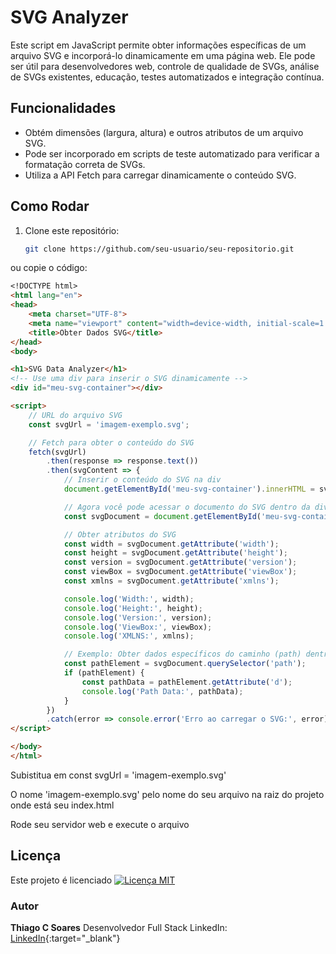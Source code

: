 # SVG Analyzer

Este script em JavaScript permite obter informações específicas de um arquivo SVG e incorporá-lo dinamicamente em uma página web. Ele pode ser útil para desenvolvedores web, controle de qualidade de SVGs, análise de SVGs existentes, educação, testes automatizados e integração contínua.

## Funcionalidades

- Obtém dimensões (largura, altura) e outros atributos de um arquivo SVG.
- Pode ser incorporado em scripts de teste automatizado para verificar a formatação correta de SVGs.
- Utiliza a API Fetch para carregar dinamicamente o conteúdo SVG.

## Como Rodar

1. Clone este repositório:

   ```bash
   git clone https://github.com/seu-usuario/seu-repositorio.git
	```

ou copie o código:

```markdown
<!DOCTYPE html>
<html lang="en">
<head>
    <meta charset="UTF-8">
    <meta name="viewport" content="width=device-width, initial-scale=1.0">
    <title>Obter Dados SVG</title>
</head>
<body>

<h1>SVG Data Analyzer</h1>
<!-- Use uma div para inserir o SVG dinamicamente -->
<div id="meu-svg-container"></div>

<script>
    // URL do arquivo SVG
    const svgUrl = 'imagem-exemplo.svg';

    // Fetch para obter o conteúdo do SVG
    fetch(svgUrl)
        .then(response => response.text())
        .then(svgContent => {
            // Inserir o conteúdo do SVG na div
            document.getElementById('meu-svg-container').innerHTML = svgContent;

            // Agora você pode acessar o documento do SVG dentro da div
            const svgDocument = document.getElementById('meu-svg-container').querySelector('svg');

            // Obter atributos do SVG
            const width = svgDocument.getAttribute('width');
            const height = svgDocument.getAttribute('height');
            const version = svgDocument.getAttribute('version');
            const viewBox = svgDocument.getAttribute('viewBox');
            const xmlns = svgDocument.getAttribute('xmlns');

            console.log('Width:', width);
            console.log('Height:', height);
            console.log('Version:', version);
            console.log('ViewBox:', viewBox);
            console.log('XMLNS:', xmlns);

            // Exemplo: Obter dados específicos do caminho (path) dentro do SVG
            const pathElement = svgDocument.querySelector('path');
            if (pathElement) {
                const pathData = pathElement.getAttribute('d');
                console.log('Path Data:', pathData);
            }
        })
        .catch(error => console.error('Erro ao carregar o SVG:', error));
</script>

</body>
</html>


```

Subistitua em const svgUrl = 'imagem-exemplo.svg'

O nome 'imagem-exemplo.svg' pelo nome do seu arquivo na raiz do projeto onde está seu index.html

Rode seu servidor web e execute o arquivo

## Licença

Este projeto é licenciado
[![Licença MIT](https://img.shields.io/badge/Licen%C3%A7a-MIT-blue.svg)](LICENSE)

### Autor
**Thiago C Soares**
Desenvolvedor Full Stack
LinkedIn: [LinkedIn](https://linkedin.com/in/thiago-csoares){:target="_blank"}